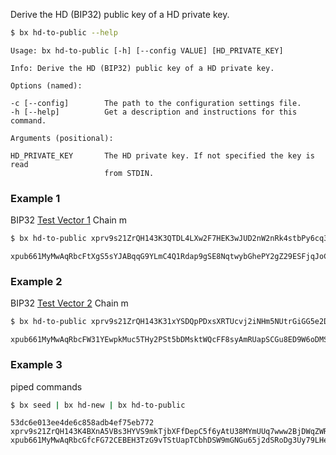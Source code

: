 Derive the HD (BIP32) public key of a HD private key. 
```sh
$ bx hd-to-public --help
```
```
Usage: bx hd-to-public [-h] [--config VALUE] [HD_PRIVATE_KEY]            

Info: Derive the HD (BIP32) public key of a HD private key.              

Options (named):

-c [--config]        The path to the configuration settings file.        
-h [--help]          Get a description and instructions for this command.

Arguments (positional):

HD_PRIVATE_KEY       The HD private key. If not specified the key is read
                     from STDIN.  
```
### Example 1
BIP32 [Test Vector 1](https://github.com/bitcoin/bips/blob/master/bip-0032.mediawiki#test-vector-1) Chain m
```sh
$ bx hd-to-public xprv9s21ZrQH143K3QTDL4LXw2F7HEK3wJUD2nW2nRk4stbPy6cq3jPPqjiChkVvvNKmPGJxWUtg6LnF5kejMRNNU3TGtRBeJgk33yuGBxrMPHi
```
```
xpub661MyMwAqRbcFtXgS5sYJABqqG9YLmC4Q1Rdap9gSE8NqtwybGhePY2gZ29ESFjqJoCu1Rupje8YtGqsefD265TMg7usUDFdp6W1EGMcet8
```
### Example 2
BIP32 [Test Vector 2](https://github.com/bitcoin/bips/blob/master/bip-0032.mediawiki#test-vector-2) Chain m
```sh
$ bx hd-to-public xprv9s21ZrQH143K31xYSDQpPDxsXRTUcvj2iNHm5NUtrGiGG5e2DtALGdso3pGz6ssrdK4PFmM8NSpSBHNqPqm55Qn3LqFtT2emdEXVYsCzC2U
```
```
xpub661MyMwAqRbcFW31YEwpkMuc5THy2PSt5bDMsktWQcFF8syAmRUapSCGu8ED9W6oDMSgv6Zz8idoc4a6mr8BDzTJY47LJhkJ8UB7WEGuduB
```
### Example 3
piped commands
```sh
$ bx seed | bx hd-new | bx hd-to-public
```
```
53dc6e013ee4de6c858adb4ef75eb772
xprv9s21ZrQH143K4BXnA5VBs3HYVS9mkTjbXFfDepC5f6yAtU38MYmUUq7www2BjDWqZWR7EXtToXEphCWCxiQ6SwrpwcaUH7uDp2VGD47Hna7
xpub661MyMwAqRbcGfcFG72CEBEH3TzG9vTStUapTCbhDSW9mGNGu65j2dSRoDg3Uy79LHe9wFqFbhjM7UitQu5gAvkPnHtAWRLFzDRTM2t3C43
```